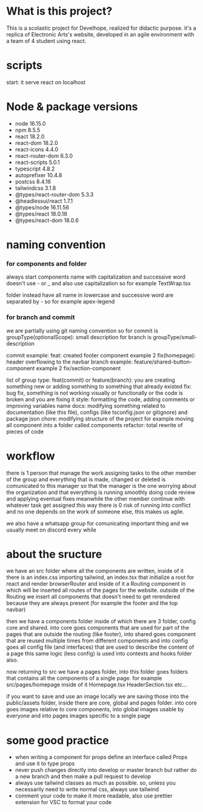 # What is this project?

This is a scolastic project for Develhope, realized for didactic purpose. it's a replica of Electronic Arts's website, developed in an agile environment with a team of 4 student using react.

# scripts

start: it serve react on localhost

# Node & package versions

- node 16.15.0
- npm 8.5.5
- react 18.2.0
- react-dom 18.2.0
- react-icons 4.4.0
- react-router-dom 6.3.0
- react-scripts 5.0.1
- typescript 4.8.2
- autoprefixer 10.4.8
- postcss 8.4.16
- tailwindcss 3.1.8
- @types/react-router-dom 5.3.3
- @headlessui/react 1.7.1
- @types/node 16.11.56
- @types/react 18.0.18
- @types/react-dom 18.0.6

# naming convention

### for components and folder

always start components name with capitalization and successive word doesn't use - or \_ and also use capitalization
so for example TextWrap.tsx

folder instead have all name in lowercase and successive word are separated by -
so for example apex-legend

### for branch and commit

we are partially using git naming convention so
for commit is groupType(optionalScope): small description
for branch is groupType/small-description

commit example: feat: created footer component example 2 fix(homepage): header overflowing to the navbar
branch example: feature/shared-button-component example 2 fix/section-component

list of group type:
feat(commit) or feature(branch): you are creating something new or adding something to something that already existed
fix: bug fix, something is not working visually or functionally or the code is broken and you are fixing it
style: formatting the code, adding comments or improving variables name
docs: modifying something related to documentation (like this file), configs (like tsconfig.json or gitignore) and package json
chore: modifying structure of the project for example moving all component into a folder called components
refactor: total rewrite of pieces of code

# workflow

there is 1 person that manage the work assigning tasks to the other member of the group and everything that is made, changed or deleted is comunicated to this manager so that the manager is the one worrying about the organization and that everything is running smoothly doing code review and applying eventual fixes meanwhile the other member continue with whatever task get assigned this way there is 0 risk of running into conflict and no one depends on the work of someone else, this makes us agile.

we also have a whatsapp group for comunicating important thing and we usually meet on discord every while

# about the sructure

we have an src folder where all the components are written, inside of it there is an index.css importing tailwind, an index.tsx that initialize a root for react and render browserRouter and inside of it a Routing component in which will be inserted all routes of the pages for the website. outside of the Routing we insert all components that doesn't need to get rerendered because they are always present (for example the footer and the top navbar)

then we have a components folder inside of which there are 3 folder, config core and shared. into core goes components that are used for part of the pages that are outside the routing (like footer), into shared goes component that are reused multiple times from different components and into config goes all config file (and interfaces) that are used to describe the content of a page
this same logic (less config) is used into contexts and hooks folder also.

now returning to src we have a pages folder, into this folder goes folders that contains all the components of a single page.
for example src/pages/homepage inside of it Homepage.tsx HeaderSection.tsx etc...

if you want to save and use an image locally we are saving those into the public/assets folder, inside there are core, global and pages folder.
into core goes images relative to core components, into global images usable by everyone and into pages images specific to a single page

# some good practice

- when writing a component for props define an interface called Props and use it to type props
- never push changes directly into develop or master branch but rather do a new branch and then make a pull request to develop
- always use tailwind classes as much as possible. so, unless you necessarily need to write normal css, always use tailwind
- comment your code to make it more readable, also use prettier extension for VSC to format your code
